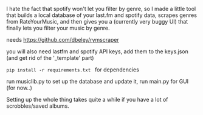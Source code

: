 I hate the fact that spotify won't let you filter by genre, so I made a little tool that builds a local database of your last.fm and spotify data, scrapes genres from RateYourMusic, and then gives you a (currently very buggy UI) that finally lets you filter your music by genre.

needs https://github.com/dbeley/rymscraper

you will also need lastfm and spotify API keys, add them to the keys.json (and get rid of the '\_template' part)

`pip install -r requirements.txt ` for dependencies

run musiclib.py to set up the database and update it, run main.py for GUI (for now..)

Setting up the whole thing takes quite a while if you have a lot of scrobbles/saved albums.
